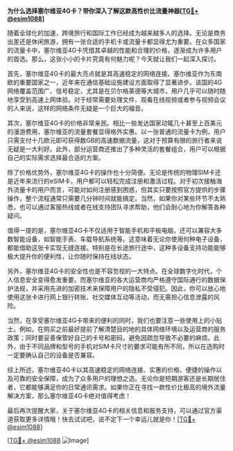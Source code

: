 **为什么选择塞尔维亚4G卡？带你深入了解这款高性价比流量神器[[TG💪+ @esim1088](https://t.me/s/esim1088)]**

随着全球化的加速，跨境旅行和国际工作已经成为越来越多人的选择。无论是商务出差还是休闲旅游，拥有一张合适的手机卡或流量卡都显得尤为重要。在众多国家的流量卡中，塞尔维亚4G卡凭借其卓越的性能和合理的价格，逐渐成为许多用户的首选。那么，这张小小的卡片究竟有何魅力呢？今天就让我们一起深入探讨。

首先，塞尔维亚4G卡的最大亮点就是其高速稳定的网络连接。塞尔维亚作为东南欧的重要国家之一，近年来在通信基础设施建设方面取得了显著进步。该国的4G网络覆盖范围广、信号稳定，尤其是在贝尔格莱德等大城市，用户几乎可以随时随地享受到高速上网体验。对于经常需要处理文件、观看在线视频或者参与视频会议的人来说，这样的网络条件无疑是一个巨大的福音。

其次，塞尔维亚4G卡的价格非常亲民。相比一些发达国家动辄几十甚至上百美元的漫游费用，塞尔维亚的流量套餐显得格外实惠。以一张普通的流量卡为例，用户只需支付十几欧元即可获得数GB的高速数据流量，这对于预算有限的旅行者来说无疑是一大利好。此外，部分运营商还推出了多种灵活的套餐组合，用户可以根据自己的实际需求选择最合适的方案。

除了价格优势外，塞尔维亚4G卡的操作也十分简便。无论是传统的物理SIM卡还是近年来流行的eSIM卡，用户都可以轻松完成注册和激活过程。对于初次接触海外流量卡的用户而言，可能对如何注册感到困惑，但其实只要按照官方提供的步骤操作，整个流程通常只需要几分钟时间就能搞定。当然，如果你对某些环节不太熟悉，也可以通过客服热线或者在线支持团队寻求帮助，他们会耐心地为你解答各种疑问。

值得一提的是，塞尔维亚4G卡不仅适用于智能手机和平板电脑，还可以兼容大多数智能设备，如智能手表、车载导航系统等。这意味着无论你使用何种电子设备，都能借助这张卡实现无缝连接。特别是在长途旅行途中，这种多设备支持功能能够极大提升你的便利性，让你随时保持在线状态。

另外，塞尔维亚4G卡的安全性也是不容忽视的一大特点。在全球数字化时代，个人信息安全变得愈发重要。而塞尔维亚的各大运营商均严格遵守国际通行的数据保护法规，并采用先进的加密技术来保障用户的隐私不受侵犯。因此，你可以放心地使用这张卡进行网上银行转账、社交媒体互动等活动，而无需担心信息泄露的风险。

当然，在享受塞尔维亚4G卡带来的便利的同时，我们也要注意一些使用上的小贴士。例如，在购买之前最好提前了解清楚目的地的具体网络环境以及运营商的服务政策；同时要妥善保管好自己的卡号和密码，避免因疏忽导致不必要的麻烦。此外，由于不同品牌和型号的手机对SIM卡尺寸的要求可能有所不同，所以在选购时一定要确认自己的设备是否兼容。

综上所述，塞尔维亚4G卡以其高速稳定的网络连接、实惠的价格、便捷的操作以及可靠的安全保障，成为了众多用户的理想之选。无论你是短期游客还是长期居住者，它都能够满足你的日常通讯需求。如果你正在寻找一款性价比极高的境外流量解决方案，那么塞尔维亚4G卡绝对值得考虑！

最后再次提醒大家，关于塞尔维亚4G卡的相关信息和服务支持，可以通过官方渠道获取更多详情哦！快去试试吧，说不定下一个幸运儿就是你！[[TG💪+ @esim1088](https://t.me/s/esim1088)] 

[[TG💪+ @esim1088](https://t.me/s/esim1088) ![Image](https://i.postimg.cc/4NQfJmqS/Snipaste-2025-05-13-00-14-12.png)]